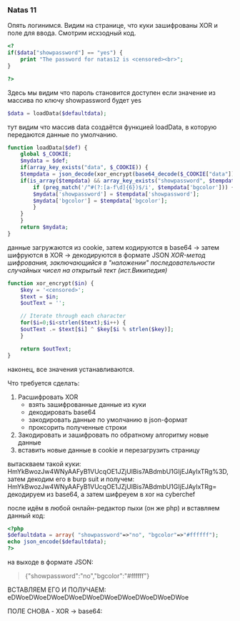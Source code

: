 ### Natas 11
Опять логинимся. Видим на странице, что куки зашифрованы XOR и поле для ввода. Смотрим исхзодный код.

``` php
<?
if($data["showpassword"] == "yes") {
    print "The password for natas12 is <censored><br>";
}

?>
```
Здесь мы видим что пароль становится доступен если значение из массива по ключу showpassword будет yes


```php
$data = loadData($defaultdata);
```
тут видим что массив data создаётся функцией loadData, в которую передаются данные по умолчанию.


```php
function loadData($def) {
    global $_COOKIE;
    $mydata = $def;
    if(array_key_exists("data", $_COOKIE)) {
    $tempdata = json_decode(xor_encrypt(base64_decode($_COOKIE["data"])), true);
    if(is_array($tempdata) && array_key_exists("showpassword", $tempdata) && array_key_exists("bgcolor", $tempdata)) {
        if (preg_match('/^#(?:[a-f\d]{6})$/i', $tempdata['bgcolor'])) {
        $mydata['showpassword'] = $tempdata['showpassword'];
        $mydata['bgcolor'] = $tempdata['bgcolor'];
        }
    }
    }
    return $mydata;
}
```
данные загружаются из cookie, затем кодируются в base64 -> затем шифруются в XOR -> декодируются в формате JSON
_XOR-метод шифрования, заключающийся в "наложении" последовательности случайных чисел на открытый тект (ист.Википедия)_


```php
function xor_encrypt($in) {
    $key = '<censored>';
    $text = $in;
    $outText = '';

    // Iterate through each character
    for($i=0;$i<strlen($text);$i++) {
    $outText .= $text[$i] ^ $key[$i % strlen($key)];
    }

    return $outText;
}
```
наконец, все значения устанавливаются.

Что требуется сделать:

1. Расшифровать XOR
    - взять зашифрованные данные из куки
    - декодировать base64
    - закодировать данные по умолчанию в json-формат
    - проксорить полученные строки
2. Закодировать и зашифровать по обратному алгоритму новые данные
3. вставить новые данные в cookie и перезагрузить страницу

[//]: # (я нихуя не понимаю ч тут делать, ну вот не ебу)


вытаскваем такой куки: HmYkBwozJw4WNyAAFyB1VUcqOE1JZjUIBis7ABdmbU1GIjEJAyIxTRg%3D, затем декодим его в burp suit и получем: HmYkBwozJw4WNyAAFyB1VUcqOE1JZjUIBis7ABdmbU1GIjEJAyIxTRg=
декодируем из base64, а затем шифреуем в xor на cyberchef

после идём в любой онлайн-редактор пыхи (он же php) и вставляем данный код:
```php
<?php
$defaultdata = array( "showpassword"=>"no", "bgcolor"=>"#ffffff");
echo json_encode($defaultdata);
?>
```
на выходе в формате JSON: 
> {"showpassword":"no","bgcolor":"#ffffff"}

ВСТАВЛЯЕМ ЕГО И ПОЛУЧАЕМ:
eDWoeDWoeDWoeDWoeDWoeDWoeDWoeDWoeDWoeDWoe

ПОЛЕ СНОВА - XOR -> base64:

